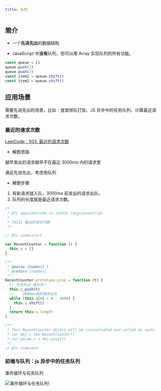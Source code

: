 ```yaml
---
title: 队列
---
```


## 简介

- 一个**先进先出**的数据结构

- JavaScript 中**没有**队列，但可以用 Array 实现队列的所有功能。

```js
const queue = []
queue.push(1)
queue.push(2)
const item1 = queue.shift()
const item2 = queue.shift()
```

## 应用场景

需要先进先出的场景，比如：食堂排队打饭、JS 异步中的任务队列、计算最近请求次数。

### 最近的请求次数

[LeetCode：933. 最近的请求次数](https://leetcode-cn.com/problems/number-of-recent-calls/)

- 解题思路

越早发出的请求越早不在最近 3000ms 内的请求里

满足先进先出，考虑用队列

- 解题步骤

1. 有新请求就入队，3000ms 前发出的请求出队。
2. 队列的长度就是最近请求次数。

```js
/*
 * @lc app=leetcode.cn id=933 lang=javascript
 *
 * [933] 最近的请求次数
 */

// @lc code=start

var RecentCounter = function () {
  this.q = []
}

/**
 * @param {number} t
 * @return {number}
 */
RecentCounter.prototype.ping = function (t) {
  // 先进先出 用队列！
  this.q.push(t)
  //    3000ms前的请求出队
  while (this.q[0] < t - 3000) {
    this.q.shift()
  }
  return this.q.length
}

/**
 * Your RecentCounter object will be instantiated and called as such:
 * var obj = new RecentCounter()
 * var param_1 = obj.ping(t)
 */
// @lc code=end
```

### 前端与队列：js 异步中的任务队列

事件循环与任务队列

![事件循环与任务队列](https://zfh-oss.oss-cn-shanghai.aliyuncs.com/blog-images/%E4%BA%8B%E4%BB%B6%E5%BE%AA%E7%8E%AF%E4%B8%8E%E4%BB%BB%E5%8A%A1%E9%98%9F%E5%88%97.png)!
